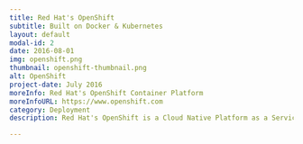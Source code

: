 ```yaml
---
title: Red Hat's OpenShift
subtitle: Built on Docker & Kubernetes
layout: default
modal-id: 2
date: 2016-08-01
img: openshift.png
thumbnail: openshift-thumbnail.png
alt: OpenShift
project-date: July 2016
moreInfo: Red Hat's OpenShift Container Platform
moreInfoURL: https://www.openshift.com
category: Deployment
description: Red Hat's OpenShift is a Cloud Native Platform as a Service (PaaS) that handles building, deploying, promoting and managing applications so that developers can focus on creating great applications. C3I contributed to the start-to-full production operation of the BC Government's hosted instance of OpenShift. This included platform architecture, application setup, application team processes and building a strong community of users.

---
```

